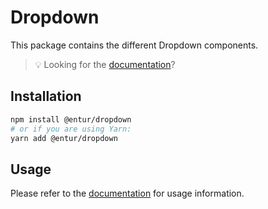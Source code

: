 # Dropdown

This package contains the different Dropdown components.

> 💡 Looking for the [documentation](https://design.entur.no/komponenter/skjemaelementer/dropdowns)?

## Installation

```sh
npm install @entur/dropdown
# or if you are using Yarn:
yarn add @entur/dropdown
```

## Usage

Please refer to the [documentation](https://design.entur.no/komponenter/skjemaelementer/dropdowns) for usage information.
